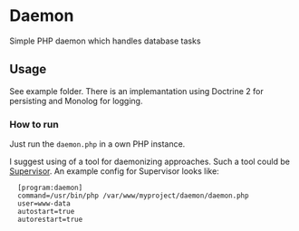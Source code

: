 # Daemon
Simple PHP daemon which handles database tasks

## Usage
See example folder. There is an implemantation using Doctrine 2 for persisting and Monolog for logging. 

### How to run
Just run the `daemon.php` in a own PHP instance. 

I suggest using of a tool for daemonizing approaches. Such a tool could be [Supervisor](http://supervisord.org/ "Supervisor"). An example config for Supervisor looks like:

```
  [program:daemon]
  command=/usr/bin/php /var/www/myproject/daemon/daemon.php
  user=www-data
  autostart=true
  autorestart=true
```
